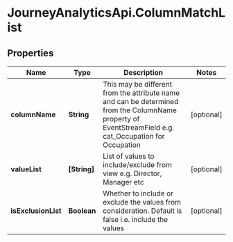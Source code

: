 # JourneyAnalyticsApi.ColumnMatchList

## Properties

Name | Type | Description | Notes
------------ | ------------- | ------------- | -------------
**columnName** | **String** | This may be different from the attribute name and can be determined from the ColumnName property of EventStreamField e.g. cat_Occupation for Occupation | [optional] 
**valueList** | **[String]** | List of values to include/exclude from view e.g. Director, Manager etc | [optional] 
**isExclusionList** | **Boolean** | Whether to include or exclude the values from consideration. Default is false i.e. include the values | [optional] 


